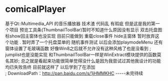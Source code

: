# comicalPlayer
基于Qt::Multimedia_API 的音乐播放器 技术渣 代码乱 有瑕疵  但是这是我的第一个项目 
预览工具条(ThumbnailToolBar)暂时不知道什么原因没有显示 双击托盘图标show回主窗体也没实现 
目前只能做到 重载close事件 hide主窗体 暂时放弃这个功能 . 暂时弄了一个托盘菜单的 随机事件测试
以后会添加playmodeMenu 还有窗体设置了毛玻璃函数 好像Win8之后就不允许没有这种风格了也是没看到 ;
jumplist也是没能实现 和ThumbnailToolBar一样是WinExtract模块提供的函数莫名其妙;
总之就是看起来功能很简单觉得没什么是因为我尝试过其他我设计的功能均已失败告终 目前就这样了 以后学到了在添加  
;  DownloadPath：http://pan.baidu.com/s/1jHMMKHC -----未完待续
